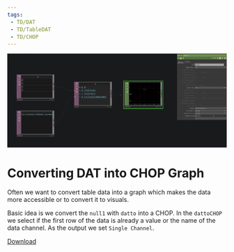 ```yaml
---
tags:
 - TD/DAT
 - TD/TableDAT
 - TD/CHOP
---
```

![Conversion TableDAT Into CHOP Graph](./img/ConvertingDATIntoGraph.png)
# Converting DAT into CHOP Graph

Often we want to convert table data into a graph which makes the data more accessible or to convert it to visuals. 

Basic idea is we convert the `null1` with `datto` into a CHOP.
In the `dattoCHOP` we select if the first row of the data is already a value or the name of the data channel. 
As the output we set `Single Channel`.


[Download](./files/ConvertingDATIntoGraph.tox)    